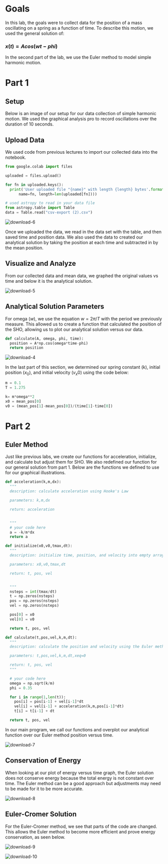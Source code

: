 # Goals

In this lab, the goals were to collect data for the position of a mass oscillating on a spring as a function of time. To describe this motion, we used the general solution of:

### $x(t) = A cos(wt - phi)$

In the second part of the lab, we use the Euler method to model simple harmonic motion.

# Part 1

## Setup

Below is an image of our setup for our data collection of simple harmonic motion. We used the graphical analysis pro to record oscillations over the duration of 10 seconds.

## Upload Data

We used code from previous lectures to import our collected data into the notebook. 

```python
from google.colab import files

uploaded = files.upload()

for fn in uploaded.keys():
  print('User uploaded file "{name}" with length {length} bytes'.format(
      name=fn, length=len(uploaded[fn])))

# used astropy to read in your data file
from astropy.table import Table
data = Table.read("csv-export (2).csv")
```

![download-6](https://github.com/kobestenson/COMPPHYS/assets/156839835/7b68b492-1964-4fff-956b-fe454e84667f)


Once we uploaded the data, we read in the data set with the table, and then saved time and position data. We also used the data to created our analytical solution by taking the position at each time and subtracted in by the mean position.

## Visualize and Analyze

From our collected data and mean data, we graphed the original values vs time and below it is the analytical solution.

![download-5](https://github.com/kobestenson/COMPPHYS/assets/156839835/95040335-72af-4973-9783-acdbfb6cffd7)


## Analytical Solution Parameters

For omega ($w$), we use the equation $w = 2\pi / T$ with the period we previously measure. This allowed us to create a function that calculated the position of the SHO, allowing us to plot our analytical solution versus our data.

```python
def calculate(A, omega, phi, time):
  position = A*np.cos(omega*time-phi)
  return position
```
![download-4](https://github.com/kobestenson/COMPPHYS/assets/156839835/f4ad6c70-b53e-49c9-9606-e3356ae8a583)


In the last part of this section, we determined our spring constant (k), initial position ($x_0$), and initial velocity ($v_x0$) using the code below:

```python
m = 0.1
T = 1.275

k= m*omega**2
x0 = mean_pos[0]
v0 = (mean_pos[1]-mean_pos[0])/(time[1]-time[0])
```

# Part 2

## Euler Method

Just like previous labs, we create our functions for acceleration, initialize, and calculate but adjust them for SHO. We also redefined our function for our general solution from part 1. Below are the functions we defined to use for our graphical illustrations.

```python
def acceleration(k,m,dx):
  """
  description: calculate acceleration using Hooke's Law

  parameters: k,m,dx

  return: acceleration


  """
  # your code here
  a = -k/m*dx
  return a
```

```python
def initialize(x0,v0,tmax,dt):
  """
  description: initialize time, position, and velocity into empty arrays

  parameters: x0,v0,tmax,dt

  return: t, pos, vel


  """
  nsteps = int(tmax/dt)
  t = np.zeros(nsteps)
  pos = np.zeros(nsteps)
  vel = np.zeros(nsteps)

  pos[0] = x0
  vel[0] = v0

  return t, pos, vel
```

```python
def calculate(t,pos,vel,k,m,dt):
  """
  description: calculate the position and velocity using the Euler method for time

  parameters: t,pos,vel,k,m,dt,xeq=0

  return: t, pos, vel
  """

  # your code here
  omega = np.sqrt(k/m)
  phi = 0.35

  for i in range(1,len(t)):
    pos[i] = pos[i-1] + vel[i-1]*dt
    vel[i] = vel[i-1] + acceleration(k,m,pos[i-1]*dt)
    t[i] = t[i-1] + dt

  return t, pos, vel
```
In our main program, we call our functions and overplot our analytical function over our Euler method position versus time.

![download-7](https://github.com/kobestenson/COMPPHYS/assets/156839835/c5e1dfb6-022d-4a0e-8e83-a49b09122ea2)


## Conservation of Energy 

When looking at our plot of energy versus time graph, the Euler solution does not conserve energy because the total energy is not constant over time. The Euler method can be a good approach but adjustments may need to be made for it to be more accurate.

![download-8](https://github.com/kobestenson/COMPPHYS/assets/156839835/9e1a76b2-dc24-451b-8057-6f889e0399ad)


## Euler-Cromer Solution

For the Euler-Cromer method, we see that parts of the code are changed. This allows the Euler method to become more efficient and prove energy conservation, as seen below.

![download-9](https://github.com/kobestenson/COMPPHYS/assets/156839835/9daa86a0-33a7-45af-9bc8-ce1ba618e03f)

![download-10](https://github.com/kobestenson/COMPPHYS/assets/156839835/0f8bb6a4-98df-441b-b47c-9d19ba055f8a)

